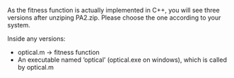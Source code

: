 As the fitness function is actually implemented in C++, you will see three versions after unziping PA2.zip. Please choose the one according to your system.

Inside any versions:
* optical.m -> fitness function
* An executable named ‘optical’ (optical.exe on windows), which is called by optical.m
